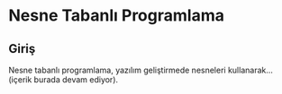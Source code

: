 # Nesne Tabanlı Programlama

## Giriş
Nesne tabanlı programlama, yazılım geliştirmede nesneleri kullanarak... (içerik burada devam ediyor).